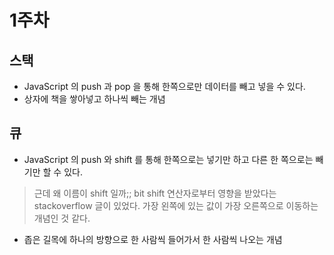 # 1주차

## 스택
- JavaScript 의 push 과 pop 을 통해 한쪽으로만 데이터를 빼고 넣을 수 있다.
- 상자에 책을 쌓아넣고 하나씩 빼는 개념

## 큐
- JavaScript 의 push 와 shift 를 통해 한쪽으로는 넣기만 하고 다른 한 쪽으로는 빼기만 할 수 있다.
> 근데 왜 이름이 shift 일까;;
> bit shift 연산자로부터 영향을 받았다는 stackoverflow 글이 있었다. 가장 왼쪽에 있는 값이 가장 오른쪽으로 이동하는 개념인 것 같다.
- 좁은 길목에 하나의 방향으로 한 사람씩 들어가서 한 사람씩 나오는 개념
